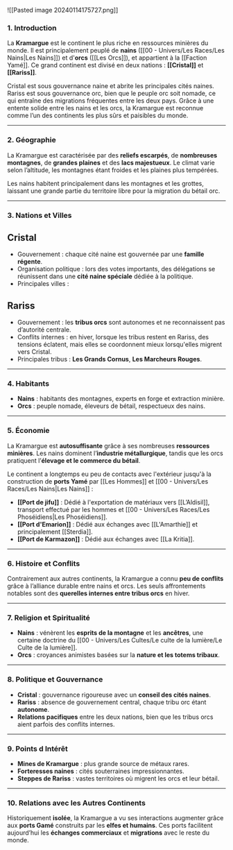 ![[Pasted image 20240114175727.png]]
### **1. Introduction**
La **Kramargue** est le continent le plus riche en ressources minières du monde. Il est principalement peuplé de **nains** ([[00 - Univers/Les Races/Les Nains|Les Nains]]) et d'**orcs** ([[Les Orcs]]), et appartient à la [[Faction Yamé]]. Ce grand continent est divisé en deux nations : **[[Cristal]]** et **[[Rariss]]**. 

Cristal est sous gouvernance naine et abrite les principales cités naines. Rariss est sous gouvernance orc, bien que le peuple orc soit nomade, ce qui entraîne des migrations fréquentes entre les deux pays. Grâce à une entente solide entre les nains et les orcs, la Kramargue est reconnue comme l’un des continents les plus sûrs et paisibles du monde.

---

### **2. Géographie**
La Kramargue est caractérisée par des **reliefs escarpés**, de **nombreuses montagnes**, de **grandes plaines** et des **lacs majestueux**. Le climat varie selon l’altitude, les montagnes étant froides et les plaines plus tempérées. 

Les nains habitent principalement dans les montagnes et les grottes, laissant une grande partie du territoire libre pour la migration du bétail orc.

---

### **3. Nations et Villes**
## Cristal
- Gouvernement : chaque cité naine est gouvernée par une **famille régente**.
- Organisation politique : lors des votes importants, des délégations se réunissent dans une **cité naine spéciale** dédiée à la politique.
- Principales villes :

## Rariss
- Gouvernement : les **tribus orcs** sont autonomes et ne reconnaissent pas d’autorité centrale.
- Conflits internes : en hiver, lorsque les tribus restent en Rariss, des tensions éclatent, mais elles se coordonnent mieux lorsqu'elles migrent vers Cristal.
- Principales tribus : **Les Grands Cornus**, **Les Marcheurs Rouges**.

---

### **4. Habitants**
- **Nains** : habitants des montagnes, experts en forge et extraction minière.
- **Orcs** : peuple nomade, éleveurs de bétail, respectueux des nains.

---

### **5. Économie**
La Kramargue est **autosuffisante** grâce à ses nombreuses **ressources minières**. Les nains dominent l’**industrie métallurgique**, tandis que les orcs pratiquent l’**élevage et le commerce du bétail**. 

Le continent a longtemps eu peu de contacts avec l'extérieur jusqu'à la construction de **ports Yamé** par [[Les Hommes]] et [[00 - Univers/Les Races/Les Nains|Les Nains]] :
- **[[Port de jifu]]** : Dédié à l'exportation de matériaux vers [[L’Aldisil]], transport effectué par les hommes et [[00 - Univers/Les Races/Les Phoséidiens|Les Phoséidiens]].  
- **[[Port d'Emarion]]** : Dédié aux échanges avec [[L'Amarthie]] et principalement [[Sterdia]].
- **[[Port de Karmazon]]** : Dédié aux échanges avec [[La Kritia]].

---

### **6. Histoire et Conflits**
Contrairement aux autres continents, la Kramargue a connu **peu de conflits** grâce à l’alliance durable entre nains et orcs. Les seuls affrontements notables sont des **querelles internes entre tribus orcs** en hiver.

---

### **7. Religion et Spiritualité**
- **Nains** : vénèrent les **esprits de la montagne** et les **ancêtres**, une certaine doctrine du [[00 - Univers/Les Cultes/Le culte de la lumière/Le Culte de la lumière]].
- **Orcs** : croyances animistes basées sur la **nature et les totems tribaux**.

---

### **8. Politique et Gouvernance**
- **Cristal** : gouvernance rigoureuse avec un **conseil des cités naines**.
- **Rariss** : absence de gouvernement central, chaque tribu orc étant **autonome**.
- **Relations pacifiques** entre les deux nations, bien que les tribus orcs aient parfois des conflits internes.

---

### **9. Points d Intérêt**
- **Mines de Kramargue** : plus grande source de métaux rares.
- **Forteresses naines** : cités souterraines impressionnantes.
- **Steppes de Rariss** : vastes territoires où migrent les orcs et leur bétail.

---

### **10. Relations avec les Autres Continents**
Historiquement **isolée**, la Kramargue a vu ses interactions augmenter grâce aux **ports Gamé** construits par les **elfes et humains**. Ces ports facilitent aujourd’hui les **échanges commerciaux** et **migrations** avec le reste du monde.
